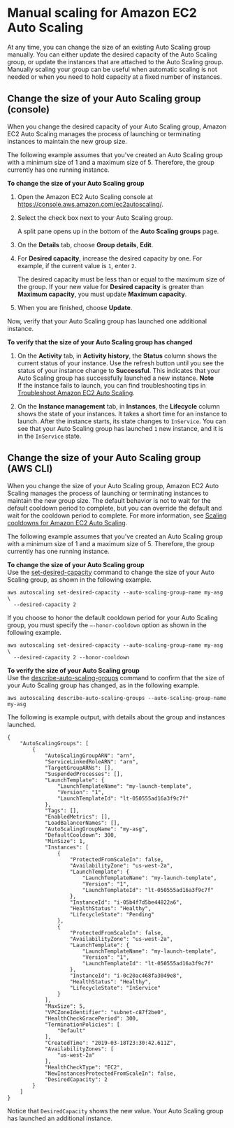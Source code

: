 # Manual scaling for Amazon EC2 Auto Scaling<a name="as-manual-scaling"></a>

At any time, you can change the size of an existing Auto Scaling group manually\. You can either update the desired capacity of the Auto Scaling group, or update the instances that are attached to the Auto Scaling group\. Manually scaling your group can be useful when automatic scaling is not needed or when you need to hold capacity at a fixed number of instances\.

## Change the size of your Auto Scaling group \(console\)<a name="as-manual-scaling-console"></a>

When you change the desired capacity of your Auto Scaling group, Amazon EC2 Auto Scaling manages the process of launching or terminating instances to maintain the new group size\.

The following example assumes that you've created an Auto Scaling group with a minimum size of 1 and a maximum size of 5\. Therefore, the group currently has one running instance\.

**To change the size of your Auto Scaling group**

1. Open the Amazon EC2 Auto Scaling console at [https://console\.aws\.amazon\.com/ec2autoscaling/](https://console.aws.amazon.com/ec2autoscaling/)\.

1. Select the check box next to your Auto Scaling group\.

   A split pane opens up in the bottom of the **Auto Scaling groups** page\. 

1. On the **Details** tab, choose **Group details**, **Edit**\.

1. For **Desired capacity**, increase the desired capacity by one\. For example, if the current value is `1`, enter `2`\.

   The desired capacity must be less than or equal to the maximum size of the group\. If your new value for **Desired capacity** is greater than **Maximum capacity**, you must update **Maximum capacity**\.

1. When you are finished, choose **Update**\.

Now, verify that your Auto Scaling group has launched one additional instance\.

**To verify that the size of your Auto Scaling group has changed**

1. On the **Activity** tab, in **Activity history**, the **Status** column shows the current status of your instance\. Use the refresh button until you see the status of your instance change to **Successful**\. This indicates that your Auto Scaling group has successfully launched a new instance\. 
**Note**  
If the instance fails to launch, you can find troubleshooting tips in [Troubleshoot Amazon EC2 Auto Scaling](CHAP_Troubleshooting.md)\.

1. On the **Instance management** tab, in **Instances**, the **Lifecycle** column shows the state of your instances\. It takes a short time for an instance to launch\. After the instance starts, its state changes to `InService`\. You can see that your Auto Scaling group has launched `1` new instance, and it is in the `InService` state\.

## Change the size of your Auto Scaling group \(AWS CLI\)<a name="as-manual-scaling-aws-cli"></a>

When you change the size of your Auto Scaling group, Amazon EC2 Auto Scaling manages the process of launching or terminating instances to maintain the new group size\. The default behavior is not to wait for the default cooldown period to complete, but you can override the default and wait for the cooldown period to complete\. For more information, see [Scaling cooldowns for Amazon EC2 Auto Scaling](ec2-auto-scaling-scaling-cooldowns.md)\.

The following example assumes that you've created an Auto Scaling group with a minimum size of 1 and a maximum size of 5\. Therefore, the group currently has one running instance\.

**To change the size of your Auto Scaling group**  
Use the [set\-desired\-capacity](https://docs.aws.amazon.com/cli/latest/reference/autoscaling/set-desired-capacity.html) command to change the size of your Auto Scaling group, as shown in the following example\.

```
aws autoscaling set-desired-capacity --auto-scaling-group-name my-asg \
  --desired-capacity 2
```

If you choose to honor the default cooldown period for your Auto Scaling group, you must specify the `–-honor-cooldown` option as shown in the following example\.

```
aws autoscaling set-desired-capacity --auto-scaling-group-name my-asg \
  --desired-capacity 2 --honor-cooldown
```

**To verify the size of your Auto Scaling group**  
Use the [describe\-auto\-scaling\-groups](https://docs.aws.amazon.com/cli/latest/reference/autoscaling/describe-auto-scaling-groups.html) command to confirm that the size of your Auto Scaling group has changed, as in the following example\.

```
aws autoscaling describe-auto-scaling-groups --auto-scaling-group-name my-asg
```

The following is example output, with details about the group and instances launched\.

```
{
    "AutoScalingGroups": [
        {
            "AutoScalingGroupARN": "arn",
            "ServiceLinkedRoleARN": "arn",
            "TargetGroupARNs": [],
            "SuspendedProcesses": [],
            "LaunchTemplate": {
                "LaunchTemplateName": "my-launch-template",
                "Version": "1",
                "LaunchTemplateId": "lt-050555ad16a3f9c7f"
            },
            "Tags": [],
            "EnabledMetrics": [],
            "LoadBalancerNames": [],
            "AutoScalingGroupName": "my-asg",
            "DefaultCooldown": 300,
            "MinSize": 1,
            "Instances": [
                {
                    "ProtectedFromScaleIn": false,
                    "AvailabilityZone": "us-west-2a",
                    "LaunchTemplate": {
                        "LaunchTemplateName": "my-launch-template",
                        "Version": "1",
                        "LaunchTemplateId": "lt-050555ad16a3f9c7f"
                    },
                    "InstanceId": "i-05b4f7d5be44822a6",
                    "HealthStatus": "Healthy",
                    "LifecycleState": "Pending"
                },
                {
                    "ProtectedFromScaleIn": false,
                    "AvailabilityZone": "us-west-2a",
                    "LaunchTemplate": {
                        "LaunchTemplateName": "my-launch-template",
                        "Version": "1",
                        "LaunchTemplateId": "lt-050555ad16a3f9c7f"
                    },
                    "InstanceId": "i-0c20ac468fa3049e8",
                    "HealthStatus": "Healthy",
                    "LifecycleState": "InService"
                }
            ],
            "MaxSize": 5,
            "VPCZoneIdentifier": "subnet-c87f2be0",
            "HealthCheckGracePeriod": 300,
            "TerminationPolicies": [
                "Default"
            ],
            "CreatedTime": "2019-03-18T23:30:42.611Z",
            "AvailabilityZones": [
                "us-west-2a"
            ],
            "HealthCheckType": "EC2",
            "NewInstancesProtectedFromScaleIn": false,
            "DesiredCapacity": 2
        }
    ]
}
```

Notice that `DesiredCapacity` shows the new value\. Your Auto Scaling group has launched an additional instance\.